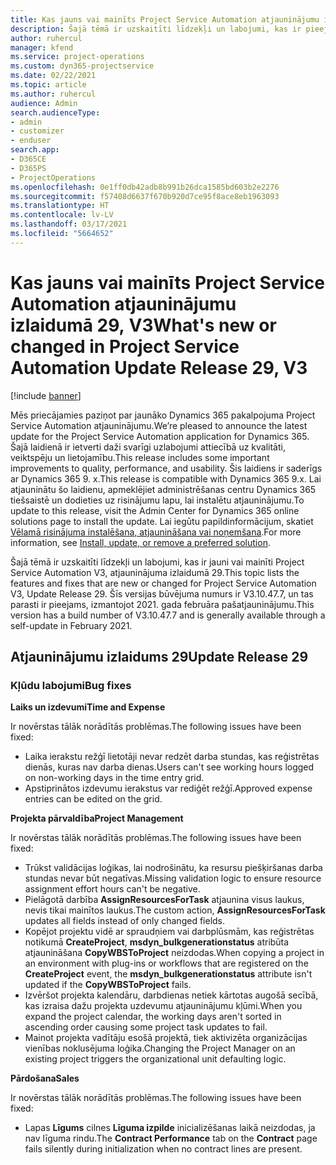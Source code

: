 ```yaml
---
title: Kas jauns vai mainīts Project Service Automation atjauninājumu izlaidumā 29, V3
description: Šajā tēmā ir uzskaitīti līdzekļi un labojumi, kas ir pieejami Project Service Automation atjauninājumu izlaidumā 29, V3.
author: ruhercul
manager: kfend
ms.service: project-operations
ms.custom: dyn365-projectservice
ms.date: 02/22/2021
ms.topic: article
ms.author: ruhercul
audience: Admin
search.audienceType:
- admin
- customizer
- enduser
search.app:
- D365CE
- D365PS
- ProjectOperations
ms.openlocfilehash: 0e1ff0db42adb8b991b26dca1585bd603b2e2276
ms.sourcegitcommit: f57408d6637f670b920d7ce95f8ace8eb1963093
ms.translationtype: HT
ms.contentlocale: lv-LV
ms.lasthandoff: 03/17/2021
ms.locfileid: "5664652"
---
```

# <a name="whats-new-or-changed-in-project-service-automation-update-release-29-v3"></a><span data-ttu-id="e11d2-103">Kas jauns vai mainīts Project Service Automation atjauninājumu izlaidumā 29, V3</span><span class="sxs-lookup"><span data-stu-id="e11d2-103">What's new or changed in Project Service Automation Update Release 29, V3</span></span>

[!include [banner](../includes/psa-now-project-operations.md)]

<span data-ttu-id="e11d2-104">Mēs priecājamies paziņot par jaunāko Dynamics 365 pakalpojuma Project Service Automation atjauninājumu.</span><span class="sxs-lookup"><span data-stu-id="e11d2-104">We’re pleased to announce the latest update for the Project Service Automation application for Dynamics 365.</span></span> <span data-ttu-id="e11d2-105">Šajā laidienā ir ietverti daži svarīgi uzlabojumi attiecībā uz kvalitāti, veiktspēju un lietojamību.</span><span class="sxs-lookup"><span data-stu-id="e11d2-105">This release includes some important improvements to quality, performance, and usability.</span></span> <span data-ttu-id="e11d2-106">Šis laidiens ir saderīgs ar Dynamics 365 9. x.</span><span class="sxs-lookup"><span data-stu-id="e11d2-106">This release is compatible with Dynamics 365 9.x.</span></span> <span data-ttu-id="e11d2-107">Lai atjauninātu šo laidienu, apmeklējiet administrēšanas centru Dynamics 365 tiešsaistē un dodieties uz risinājumu lapu, lai instalētu atjauninājumu.</span><span class="sxs-lookup"><span data-stu-id="e11d2-107">To update to this release, visit the Admin Center for Dynamics 365 online solutions page to install the update.</span></span> <span data-ttu-id="e11d2-108">Lai iegūtu papildinformācijum, skatiet [Vēlamā risinājuma instalēšana, atjaunināšana vai noņemšana](https://docs.microsoft.com/power-platform/admin/install-remove-preferred-solution).</span><span class="sxs-lookup"><span data-stu-id="e11d2-108">For more information, see [Install, update, or remove a preferred solution](https://docs.microsoft.com/power-platform/admin/install-remove-preferred-solution).</span></span>

<span data-ttu-id="e11d2-109">Šajā tēmā ir uzskaitīti līdzekļi un labojumi, kas ir jauni vai mainīti Project Service Automation V3, atjauninājuma izlaidumā 29.</span><span class="sxs-lookup"><span data-stu-id="e11d2-109">This topic lists the features and fixes that are new or changed for Project Service Automation V3, Update Release 29.</span></span> <span data-ttu-id="e11d2-110">Šīs versijas būvējuma numurs ir V3.10.47.7, un tas parasti ir pieejams, izmantojot 2021. gada februāra pašatjauninājumu.</span><span class="sxs-lookup"><span data-stu-id="e11d2-110">This version has a build number of V3.10.47.7 and is generally available through a self-update in February 2021.</span></span>

## <a name="update-release-29"></a><span data-ttu-id="e11d2-111">Atjauninājumu izlaidums 29</span><span class="sxs-lookup"><span data-stu-id="e11d2-111">Update Release 29</span></span>

### <a name="bug-fixes"></a><span data-ttu-id="e11d2-112">Kļūdu labojumi</span><span class="sxs-lookup"><span data-stu-id="e11d2-112">Bug fixes</span></span>

<span data-ttu-id="e11d2-113">**Laiks un izdevumi**</span><span class="sxs-lookup"><span data-stu-id="e11d2-113">**Time and Expense**</span></span>

<span data-ttu-id="e11d2-114">Ir novērstas tālāk norādītās problēmas.</span><span class="sxs-lookup"><span data-stu-id="e11d2-114">The following issues have been fixed:</span></span>

- <span data-ttu-id="e11d2-115">Laika ierakstu režģī lietotāji nevar redzēt darba stundas, kas reģistrētas dienās, kuras nav darba dienas.</span><span class="sxs-lookup"><span data-stu-id="e11d2-115">Users can't see working hours logged on non-working days in the time entry grid.</span></span>
- <span data-ttu-id="e11d2-116">Apstiprinātos izdevumu ierakstus var rediģēt režģī.</span><span class="sxs-lookup"><span data-stu-id="e11d2-116">Approved expense entries can be edited on the grid.</span></span>

<span data-ttu-id="e11d2-117">**Projekta pārvaldība**</span><span class="sxs-lookup"><span data-stu-id="e11d2-117">**Project Management**</span></span>

<span data-ttu-id="e11d2-118">Ir novērstas tālāk norādītās problēmas.</span><span class="sxs-lookup"><span data-stu-id="e11d2-118">The following issues have been fixed:</span></span>

- <span data-ttu-id="e11d2-119">Trūkst validācijas loģikas, lai nodrošinātu, ka resursu piešķiršanas darba stundas nevar būt negatīvas.</span><span class="sxs-lookup"><span data-stu-id="e11d2-119">Missing validation logic to ensure resource assignment effort hours can't be negative.</span></span>
- <span data-ttu-id="e11d2-120">Pielāgotā darbība **AssignResourcesForTask** atjaunina visus laukus, nevis tikai mainītos laukus.</span><span class="sxs-lookup"><span data-stu-id="e11d2-120">The custom action, **AssignResourcesForTask** updates all fields instead of only changed fields.</span></span>
- <span data-ttu-id="e11d2-121">Kopējot projektu vidē ar spraudņiem vai darbplūsmām, kas reģistrētas notikumā **CreateProject**, **msdyn_bulkgenerationstatus** atribūta atjaunināšana **CopyWBSToProject** neizdodas.</span><span class="sxs-lookup"><span data-stu-id="e11d2-121">When copying a project in an environment with plug-ins or workflows that are registered on the **CreateProject** event, the **msdyn_bulkgenerationstatus** attribute isn't updated if the **CopyWBSToProject** fails.</span></span>
- <span data-ttu-id="e11d2-122">Izvēršot projekta kalendāru, darbdienas netiek kārtotas augošā secībā, kas izraisa dažu projekta uzdevumu atjauninājumu kļūmi.</span><span class="sxs-lookup"><span data-stu-id="e11d2-122">When you expand the project calendar, the working days aren't sorted in ascending order causing some project task updates to fail.</span></span>
- <span data-ttu-id="e11d2-123">Mainot projekta vadītāju esošā projektā, tiek aktivizēta organizācijas vienības noklusējuma loģika.</span><span class="sxs-lookup"><span data-stu-id="e11d2-123">Changing the Project Manager on an existing project triggers the organizational unit defaulting logic.</span></span>

<span data-ttu-id="e11d2-124">**Pārdošana**</span><span class="sxs-lookup"><span data-stu-id="e11d2-124">**Sales**</span></span>

<span data-ttu-id="e11d2-125">Ir novērstas tālāk norādītās problēmas.</span><span class="sxs-lookup"><span data-stu-id="e11d2-125">The following issues have been fixed:</span></span>

- <span data-ttu-id="e11d2-126">Lapas **Līgums** cilnes **Līguma izpilde** inicializēšanas laikā neizdodas, ja nav līguma rindu.</span><span class="sxs-lookup"><span data-stu-id="e11d2-126">The **Contract Performance** tab on the **Contract** page fails silently during initialization when no contract lines are present.</span></span>
